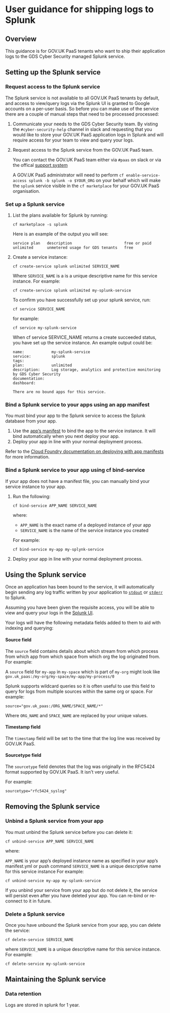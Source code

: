 # User guidance for shipping logs to Splunk

## Overview

This guidance is for GOV.UK PaaS tenants who want to ship their application
logs to the GDS Cyber Security managed Splunk service.

## Setting up the Splunk service

### Request access to the Splunk service

The Splunk service is not available to all GOV.UK PaaS tenants by default, and
access to view/query logs via the Splunk UI is granted to Google accounts on a
per-user basis. So before you can make use of the service there are a couple of
manual steps that need to be processed processed:

1. Communicate your needs to the GDS Cyber Security team. By visting the
   `#cyber-security-help` channel in slack and requesting that you would like
   to store your GOV.UK PaaS application logs in Splunk and will require
   access for your team to view and query your logs.

2. Request access to the Splunk service from the GOV.UK PaaS team.

   You can contact the GOV.UK PaaS team either via `#paas` on slack or via the offical
   [support system](https://www.cloud.service.gov.uk/support)

   A GOV.UK PaaS administrator will need to perform `cf enable-service-access splunk -b
   splunk -o $YOUR_ORG` on your behalf which will make the `splunk` service
   visible in the `cf marketplace` for your GOV.UK PaaS organisation.

### Set up a Splunk service

1. List the plans available for Splunk by running:

   ```
   cf marketplace -s splunk
   ```

   Here is an example of the output you will see:

   ```
   service plan   description                       free or paid
   unlimited      unmetered usage for GDS tenants   free
   ```

2. Create a service instance:

   ```
   cf create-service splunk unlimited SERVICE_NAME
   ```

   Where `SERVICE_NAME` is a is a unique descriptive name for this service instance. For example:

   ```
   cf create-service splunk unlimited my-splunk-service
   ```

   To confirm you have successfully set up your splunk service, run:

   ```
   cf service SERVICE_NAME
   ```

   for example:

   ```
   cf service my-splunk-service
   ```

   When cf service SERVICE_NAME returns a create succeeded status, you have set up the service instance. An example output could be:

   ```
   name:            my-splunk-service
   service:         splunk
   tags:
   plan:            unlimited
   description:     Log storage, analytics and protective monitoring by GDS Cyber Security
   documentation:
   dashboard:

   There are no bound apps for this service.
   ```

### Bind a Splunk service to your apps using an app manifest

You must bind your app to the Splunk service to access the Splunk database from your app.

1. Use the [app’s manifest][manifest] to bind the app to the service instance. It will bind automatically when you next deploy your app.
2. Deploy your app in line with your normal deployment process.

Refer to the [Cloud Foundry documentation on deploying with app
manifests][manifest-deploy] for more information.

### Bind a Splunk service to your app using cf bind-service

If your app does not have a manifest file, you can manually bind your service instance to your app.

1. Run the following:

   ```
   cf bind-service APP_NAME SERVICE_NAME
   ```

   where:

   * `APP_NAME` is the exact name of a deployed instance of your app
   * `SERVICE_NAME` is the name of the service instance you created

   For example:

   ```
   cf bind-service my-app my-splynk-service
   ```

2. Deploy your app in line with your normal deployment process.

## Using the Splunk service

Once an application has been bound to the service, it will automatically begin
sending any log traffic written by your application to [`stdout`][app-logging] or [`stderr`][app-logging] to Splunk.

Assuming you have been given the requisite access, you will be able to view
and query your logs in the [Splunk UI][splunk-ui].

Your logs will have the following metadata fields added to them to aid with
indexing and querying:

#### Source field

The `source` field contains details about which stream from which process from which app from which space from which org the log originated from. For example:

A `source` field for `my-app` in `my-space` which is part of `my-org` might look like `gov.uk_paas:/my-org/my-space/my-app/my-process/0`

Splunk supports wildcard queries so it is often useful to use this field to query for logs from multiple sources within the same org or space. For example:

```
source="gov.uk_paas:/ORG_NAME/SPACE_NAME/*"
```

Where `ORG_NAME` and `SPACE_NAME` are replaced by your unique values.

#### Timestamp field

The `timestamp` field will be set to the time that the log line was received by GOV.UK PaaS.

#### Sourcetype field

The `sourcetype` field denotes that the log was originally in the RFC5424
format supported by GOV.UK PaaS. It isn't very useful.

For example:

```
sourcetype="rfc5424_syslog"
```

## Removing the Splunk service

### Unbind a Splunk service from your app

You must unbind the Splunk service before you can delete it:

```
cf unbind-service APP_NAME SERVICE_NAME
```

where:

`APP_NAME` is your app’s deployed instance name as specified in your app’s
manifest.yml or push command `SERVICE_NAME` is a unique descriptive name for
this service instance For example:

```
cf unbind-service my-app my-splunk-service
```

If you unbind your service from your app but do not delete it, the service
will persist even after you have deleted your app. You can re-bind or
re-connect to it in future.

### Delete a Splunk service

Once you have unbound the Splunk service from your app, you can delete the service:

```
cf delete-service SERVICE_NAME
```

where `SERVICE_NAME` is a unique descriptive name for this service instance. For example:

```
cf delete-service my-splunk-service
```

## Maintaining the Splunk service

### Data retention

Logs are stored in splunk for 1 year.


[manifest]: https://docs.cloud.service.gov.uk/deploying_apps.html#deploying-public-apps
[manifest-deploy]: https://docs.cloudfoundry.org/devguide/deploy-apps/manifest.html#services-block
[splunk-ui]: https://gds.splunkcloud.com/
[app-logging]: https://docs.cloud.service.gov.uk/monitoring_apps.html#logs
